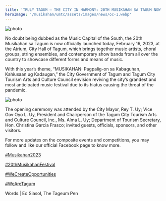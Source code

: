 ```yaml
---
title: 'TRULY TAGUM – THE CITY IN HARMONY: 20TH MUSIKAHAN SA TAGUM NOW OFFICIALLY BEGIN.'
heroImage: '/musikahan/umtc/assets/images/news/oc-1.webp'
---
```


![photo](/musikahan/umtc/assets/images/news/oc-1.webp)

No doubt being dubbed as the Music Capital of the South, the 20th Musikahan sa Tagum is now officially launched today, February 16, 2023, at the Atrium, City Hall of Tagum, which brings together music artists, choral groups, string ensembles, and contemporary show bands from all over the country to showcase different forms and means of music.

With this year’s theme, “MUSIKAHAN: Pagpalig-on sa Kabaguhan, Kahiusaan ug Kadaugan,” the City Government of Tagum and Tagum City Tourism Arts and Culture Council envision reviving the city’s grandest and most anticipated music festival due to its hiatus causing the threat of the pandemic.

![photo](/musikahan/umtc/assets/images/news/oc-2.webp)

The opening ceremony was attended by the City Mayor, Rey T. Uy; Vice Gov Oyo L. Uy, President and Chairperson of the Tagum City Tourism Arts and Culture Council, Inc., Ms. Alma L. Uy; Department of Tourism Secretary, Hon. Christina Garcia Frasco; invited guests, officials, sponsors, and other visitors.

For more updates on the composite events and competitions, you may follow and like our official Facebook page to know more.

[#Musikahan2023](https://www.facebook.com/hashtag/musikahan2023?__eep__=6&__cft__%5b0%5d=AZU7gDvCU7zxTUZxOufmTcbXhC1zQztt_VH1BN4x6joiCozZawfDpnSdgDC4oZcnAP-DQ7uYQaqP8pl2J3i18ykm3EZqB_BdF5r7cjHes4WM5HvaeuY97_x1QyMhC1ihTGbMVDUxztAlZSQbzf4Mub2ohQfG-OSPFOnj8PyDoLCTkdBB7MgfIA7zKdJfZb16Uwo&__tn__=*NK-R)

[#20thMusikahanFestival](https://www.facebook.com/hashtag/20thmusikahanfestival?__eep__=6&__cft__%5b0%5d=AZU7gDvCU7zxTUZxOufmTcbXhC1zQztt_VH1BN4x6joiCozZawfDpnSdgDC4oZcnAP-DQ7uYQaqP8pl2J3i18ykm3EZqB_BdF5r7cjHes4WM5HvaeuY97_x1QyMhC1ihTGbMVDUxztAlZSQbzf4Mub2ohQfG-OSPFOnj8PyDoLCTkdBB7MgfIA7zKdJfZb16Uwo&__tn__=*NK-R)

[#WeCreateOpportunities](https://www.facebook.com/hashtag/wecreateopportunities?__eep__=6&__cft__%5b0%5d=AZU7gDvCU7zxTUZxOufmTcbXhC1zQztt_VH1BN4x6joiCozZawfDpnSdgDC4oZcnAP-DQ7uYQaqP8pl2J3i18ykm3EZqB_BdF5r7cjHes4WM5HvaeuY97_x1QyMhC1ihTGbMVDUxztAlZSQbzf4Mub2ohQfG-OSPFOnj8PyDoLCTkdBB7MgfIA7zKdJfZb16Uwo&__tn__=*NK-R)

[#WeAreTagum](https://www.facebook.com/hashtag/wearetagum?__eep__=6&__cft__%5b0%5d=AZU7gDvCU7zxTUZxOufmTcbXhC1zQztt_VH1BN4x6joiCozZawfDpnSdgDC4oZcnAP-DQ7uYQaqP8pl2J3i18ykm3EZqB_BdF5r7cjHes4WM5HvaeuY97_x1QyMhC1ihTGbMVDUxztAlZSQbzf4Mub2ohQfG-OSPFOnj8PyDoLCTkdBB7MgfIA7zKdJfZb16Uwo&__tn__=*NK-R)

Words | Ed Siasol, The Tageum Pen
